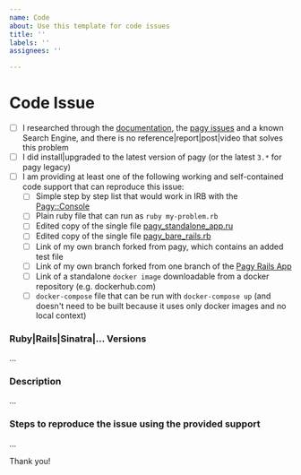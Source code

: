 ```yaml
---
name: Code
about: Use this template for code issues
title: ''
labels: ''
assignees: ''

---
```

<!--

Code Issues are reserved for real, reproducible pagy-code issues. If you are not sure about it, please use the "Pagy Chat Support" button issue.

By following the steps below you will either solve your problem or ensure that it's a real reproducible issue to fix.

WARNING: CODE ISSUES NOT FOLLOWING THIS TEMPLATE MAY BE DELETED WITHOUT NOTICE 

-->

# Code Issue
- [ ] I researched through the [documentation](https://ddnexus.github.io/pagy/), the [pagy issues](https://github.com/ddnexus/pagy/issues) and a known Search Engine, and there is no reference|report|post|video that solves this problem
- [ ] I did install|upgraded to the latest version of pagy (or the latest `3.*` for pagy legacy)
- [ ] I am providing at least one of the following working and self-contained code support that can reproduce this issue:
   <!-- Check all that apply [x] -->
   - [ ] Simple step by step list that would work in IRB with the [Pagy::Console](https://ddnexus.github.io/pagy/api/console)
   - [ ] Plain ruby file that can run as `ruby my-problem.rb`
   - [ ] Edited copy of the single file [pagy_standalone_app.ru](https://github.com/ddnexus/pagy/blob/master/apps/pagy_standalone_app.ru)
   - [ ] Edited copy of the single file [pagy_bare_rails.rb](https://github.com/ddnexus/pagy/blob/master/apps/pagy_bare_rails.rb)
   - [ ] Link of my own branch forked from pagy, which contains an added test file  
   - [ ] Link of my own branch forked from one branch of the [Pagy Rails App](https://github.com/benkoshy/pagy-rails)
   - [ ] Link of a standalone `docker image` downloadable from a docker repository (e.g. dockerhub.com)
   - [ ] `docker-compose` file that can be run with `docker-compose up` (and doesn't need to be built because it uses only docker images and no local context)

<!-- IMPORTANT: repositories of your own apps are not an acceptable support unless they satisfy one of the points above. -->


### Ruby|Rails|Sinatra|... Versions

...

### Description

...

### Steps to reproduce the issue using the provided support

...

Thank you!
